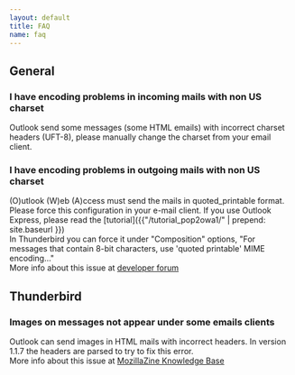 ```yaml
---
layout: default
title: FAQ
name: faq
---
```


## General

### I have encoding problems in incoming mails with non US charset

Outlook send some messages (some HTML emails) with incorrect charset headers (UFT-8), please manually change the charset from your email client.<a name="quoted_printable"></a>

### I have encoding problems in outgoing mails with non US charset

(O)utlook (W)eb (A)ccess must send the mails in quoted_printable format. Please force this configuration in your e-mail client. If you use Outlook Express, please read the [tutorial]({{"/tutorial_pop2owa1/" | prepend: site.baseurl }})  
In Thunderbird you can force it under "Composition" options, "For messages that contain 8-bit characters, use 'quoted printable' MIME encoding..."  
More info about this issue at [developer forum](http://sourceforge.net/forum/forum.php?thread_id=1587883&forum_id=508559)  

## Thunderbird

### Images on messages not appear under some emails clients

Outlook can send images in HTML mails with incorrect headers. In version 1.1.7 the headers are parsed to try to fix this error.  
More info about this issue at [MozillaZine Knowledge Base](http://kb.mozillazine.org/Images_in_messages_do_not_appear)
